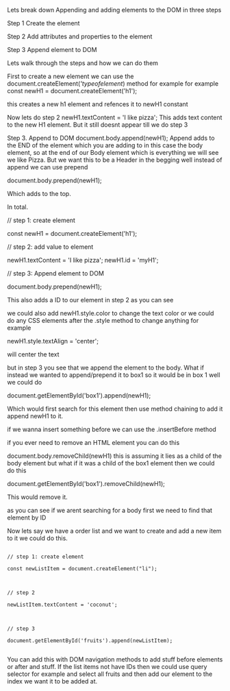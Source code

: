 
Lets break down Appending and adding elements to the DOM in three steps

Step 1 Create the element

Step 2 Add attributes and properties to the element

Step 3 Append element to DOM 


Lets walk through the steps and how we can do them

First to create a new element we can use the document.createElement(*'typeofelement*) method for example 
for example
const newH1 = document.createElement('h1');

this creates a new h1 element and refences it to newH1 constant





Now lets do step 2
newH1.textContent = 'I like pizza';
This adds text content to the new H1 element. But it still doesnt appear till we do step 3


Step 3. Append to DOM
document.body.append(newH1);
Append adds to the END of the element which you are adding to in this case the body element, so at the end of our Body element which is everything we will see we like Pizza. But we want this to be a Header in the begging well instead of append we can use prepend 

document.body.prepend(newH1);

Which adds to the top. 




In total. 

// step 1: create element

const newH1 = document.createElement('h1');

  

// step 2: add value to element

newH1.textContent = 'I like pizza';
newH1.id = 'myH1';
  
  

// step 3: Append element to DOM

document.body.prepend(newH1);



This also adds a ID to our element in step 2 as you can see 


we could also add newH1.style.color to change the text color or we could do any CSS elements after the .style method to change anything 
for example 

newH1.style.textAlign = 'center';

will center the text 



but in step 3 you see that we append the element to the body. What if instead we wanted to append/prepend it to box1 so it would be in box 1 well we could do 

document.getElementById('box1').append(newH1);


Which would first search for this element then use method chaining to add it append newH1 to it. 


if we wanna insert something before we can use the .insertBefore method 





if you ever need to remove an HTML element you can do this

document.body.removeChild(newH1)
this is assuming it lies as a child of the body element but what if it was a child of the box1 element then we could do this 

document.getElementById('box1').removeChild(newH1);

This would remove it.

as you can see if we arent searching for a body first we need to find that element by ID 



Now lets say we have a order list and we want to create and add a new item to it we could do this. 
```

// step 1: create element

const newListItem = document.createElement("li");

  

// step 2

newListItem.textContent = 'coconut';

  

// step 3

document.getElementById('fruits').append(newListItem);


```



You can add this with DOM navigation methods to add stuff before elements or after and stuff. If the list items not have IDs then we could use query selector for example and select all fruits and then add our element to the index we want it to be added at.
